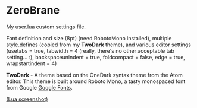 # ZeroBrane
My user.lua custom settings file.  

Font definition and size (8pt) (need RobotoMono installed), multiple style.defines (copied from my **TwoDark** theme), and various editor settings (usetabs = true, tabwidth = 4 (really, there's no other acceptable tab setting... :), backspaceunindent = true, foldcompact = false, edge = true, wrapstartindent = 4)

**TwoDark** - A theme based on the OneDark syntax theme from the Atom editor. This theme is built around Roboto Mono, a tasty monospaced font from Google [Google Fonts](https://fonts.google.com/specimen/Roboto+Mono).  

[(Lua screenshot)](https://github.com/RobU23/ZeroBrane/wiki)

